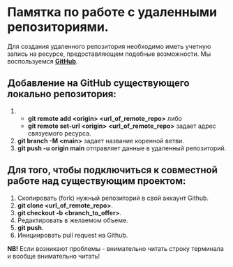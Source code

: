 # Памятка по работе с удаленными репозиториями.

Для создания удаленного репозитория необходимо иметь учетную запись на ресурсе, предоставляющем подобные возможности. Мы воспользуемся **[GitHub](https://github.com/)**.

## Добавление на GitHub существующего локально репозитория:
1.  * **git remote add \<origin> <url_of_remote_repo>** либо
    * **git remote set-url \<origin> <url_of_remote_repo>** задает адрес связуемого ресурса.
2. **git branch -M \<main>** задает название коренной ветви.
3. **git push -u origin main** отправляет данные в удаленный репозиторий.


## Для того, чтобы подключиться к совместной работе над существующим проектом: 

1. Скопировать (fork) нужный репозиторий в свой аккаунт Github.
2. **git clone <url_of_remote_repo>**.
3. **git checkout -b <branch_to_offer>**.
4. Редактировать в желаемом объеме.
5. **git push**.
6. Инициировать pull request на Github.

**NB!** Если возникают проблемы - внимательно читать строку терминала и вообще внимательно читать!